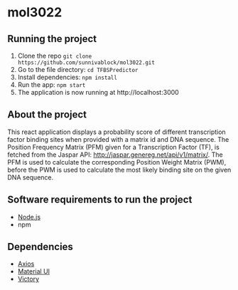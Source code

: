 # mol3022

## Running the project

1. Clone the repo `git clone https://github.com/sunnivablock/mol3022.git`
2. Go to the file directory: `cd TFBSPredictor`
3. Install dependencies: `npm install`
4. Run the app: `npm start`
5. The application is now running at http://localhost:3000

## About the project

This react application displays a probability score of different transcription factor binding sites when provided with a matrix id and DNA sequence.
The Position Frequency Matrix (PFM) given for a Transcription Factor (TF), is fetched from the Jaspar API: http://jaspar.genereg.net/api/v1/matrix/. The PFM is used to calculate the corresponding Position Weight Matrix (PWM), before the PWM is used to calculate the most likely binding site on the given DNA sequence.

## Software requirements to run the project

- [Node.js](https://nodejs.org/en/)
- npm

## Dependencies

- [Axios](https://axios-http.com/)
- [Material UI](https://material-ui.com/)
- [Victory](https://formidable.com/open-source/victory/) 


